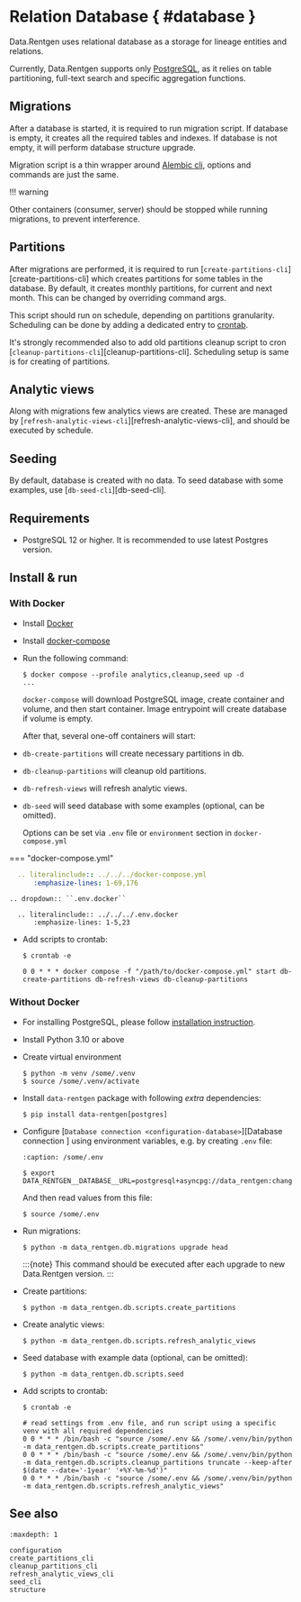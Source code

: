 # Relation Database { #database }

Data.Rentgen uses relational database as a storage for lineage entities and relations.

Currently, Data.Rentgen supports only [PostgreSQL](https://www.postgresql.org/), as it relies on table partitioning, full-text search and specific aggregation functions.

## Migrations

After a database is started, it is required to run migration script.
If database is empty, it creates all the required tables and indexes.
If database is not empty, it will perform database structure upgrade.

Migration script is a thin wrapper around [Alembic cli](https://alembic.sqlalchemy.org/en/latest/tutorial.html#running-our-first-migration), options and commands are just the same.

!!! warning

  Other containers (consumer, server) should be stopped while running migrations, to prevent interference.

## Partitions

After migrations are performed, it is required to run [`create-partitions-cli`][create-partitions-cli] which creates partitions for some tables in the database.
By default, it creates monthly partitions, for current and next month. This can be changed by overriding command args.

This script should run on schedule, depending on partitions granularity.
Scheduling can be done by adding a dedicated entry to [crontab](https://help.ubuntu.com/community/CronHowto).

It's strongly recommended also to add old partitions cleanup script to cron [`cleanup-partitions-cli`][cleanup-partitions-cli].
Scheduling setup is same is for creating of partitions.

## Analytic views

Along with migrations few analytics views are created. These are managed by [`refresh-analytic-views-cli`][refresh-analytic-views-cli],
and should be executed by schedule.

## Seeding

By default, database is created with no data. To seed database with some examples, use [`db-seed-cli`][db-seed-cli].

## Requirements

- PostgreSQL 12 or higher. It is recommended to use latest Postgres version.

## Install & run

### With Docker

- Install [Docker](https://docs.docker.com/engine/install/)

- Install [docker-compose](https://github.com/docker/compose/releases/)

- Run the following command:

  ```console
  $ docker compose --profile analytics,cleanup,seed up -d
  ...
  ```

  `docker-compose` will download PostgreSQL image, create container and volume, and then start container.
  Image entrypoint will create database if volume is empty.

  After that, several one-off containers will start:

- `db-create-partitions` will create necessary partitions in db.
- `db-cleanup-partitions` will cleanup old partitions.
- `db-refresh-views` will refresh analytic views.
- `db-seed` will seed database with some examples (optional, can be omitted).

  Options can be set via `.env` file or `environment` section in `docker-compose.yml`

=== "docker-compose.yml"

  ```yaml
    .. literalinclude:: ../../../docker-compose.yml
        :emphasize-lines: 1-69,176
  ```

  ```{eval-rst}
  .. dropdown:: ``.env.docker``

    .. literalinclude:: ../../../.env.docker
        :emphasize-lines: 1-5,23
  ```

- Add scripts to crontab:

  ```console
  $ crontab -e
  ```

  ```text
  0 0 * * * docker compose -f "/path/to/docker-compose.yml" start db-create-partitions db-refresh-views db-cleanup-partitions
  ```

### Without Docker

- For installing PostgreSQL, please follow [installation instruction](https://www.postgresql.org/download/).

- Install Python 3.10 or above

- Create virtual environment

  ```console
  $ python -m venv /some/.venv
  $ source /some/.venv/activate
  ```

- Install `data-rentgen` package with following *extra* dependencies:

  ```console
  $ pip install data-rentgen[postgres]
  ```

- Configure [`Database connection <configuration-database>`][Database connection <configuration-database>] using environment variables, e.g. by creating `.env` file:

  ```{code-block} console
  :caption: /some/.env

  $ export DATA_RENTGEN__DATABASE__URL=postgresql+asyncpg://data_rentgen:changeme@localhost:5432/data_rentgen
  ```

  And then read values from this file:

  ```console
  $ source /some/.env
  ```

- Run migrations:

  ```console
  $ python -m data_rentgen.db.migrations upgrade head
  ```

  :::{note}
  This command should be executed after each upgrade to new Data.Rentgen version.
  :::

- Create partitions:

  ```console
  $ python -m data_rentgen.db.scripts.create_partitions
  ```

- Create analytic views:

  ```console
  $ python -m data_rentgen.db.scripts.refresh_analytic_views
  ```

- Seed database with example data (optional, can be omitted):

  ```console
  $ python -m data_rentgen.db.scripts.seed
  ```

- Add scripts to crontab:

  ```console
  $ crontab -e
  ```

  ```text
  # read settings from .env file, and run script using a specific venv with all required dependencies
  0 0 * * * /bin/bash -c "source /some/.env && /some/.venv/bin/python -m data_rentgen.db.scripts.create_partitions"
  0 0 * * * /bin/bash -c "source /some/.env && /some/.venv/bin/python -m data_rentgen.db.scripts.cleanup_partitions truncate --keep-after $(date --date='-1year' '+%Y-%m-%d')"
  0 0 * * * /bin/bash -c "source /some/.env && /some/.venv/bin/python -m data_rentgen.db.scripts.refresh_analytic_views"
  ```

## See also

```{toctree}
:maxdepth: 1

configuration
create_partitions_cli
cleanup_partitions_cli
refresh_analytic_views_cli
seed_cli
structure
```
